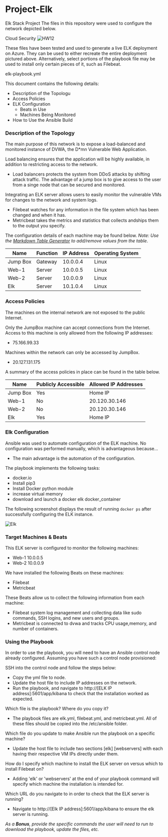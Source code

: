 # Project-Elk
Elk Stack Project
The files in this repository were used to configure the network depicted below.

Cloud Security
![HW12](https://user-images.githubusercontent.com/90855483/153490534-106af00b-882f-494f-8ae5-2ae207a7580b.JPG)


These files have been tested and used to generate a live ELK deployment on Azure. They can be used to either recreate the entire deployment pictured above. Alternatively, select portions of the playbook file may be used to install only certain pieces of it, such as Filebeat.

  elk-playbook.yml

This document contains the following details:
- Description of the Topologu
- Access Policies
- ELK Configuration
  - Beats in Use
  - Machines Being Monitored
- How to Use the Ansible Build


### Description of the Topology

The main purpose of this network is to expose a load-balanced and monitored instance of DVWA, the D*mn Vulnerable Web Application.

Load balancing ensures that the application will be highly available, in addition to restricting access to the network.
- Load balancers protects the system from DDoS attacks by shifting attack traffic. The advantage of a jump box is to give access to the user from a singe node that can be secured and monitored.

Integrating an ELK server allows users to easily monitor the vulnerable VMs for changes to the network and system logs.
- Filebeat watches for any information in the file system which has been changed and when it has.
- Metricbeat takes the metrics and statistics that collects andships them to the output you specify.

The configuration details of each machine may be found below.
_Note: Use the [Markdown Table Generator](http://www.tablesgenerator.com/markdown_tables) to add/remove values from the table_.

| Name     | Function | IP Address | Operating System |
|----------|----------|------------|------------------|
| Jump Box | Gateway  | 10.0.0.4   | Linux            |
| Web-1    | Server   | 10.0.0.5   | Linux            |
| Web-2    | Server   | 10.0.0.9   | Linux            |
| Elk      | Server   | 10.1.0.4   | Linux            |

### Access Policies

The machines on the internal network are not exposed to the public Internet.

Only the JumpBox machine can accept connections from the Internet. Access to this machine is only allowed from the following IP addresses:
- 75.166.99.33

Machines within the network can only be accessed by JumpBox.
- 20.127.131.175

A summary of the access policies in place can be found in the table below.

| Name     | Publicly Accessible | Allowed IP Addresses |
|----------|---------------------|----------------------|
| Jump Box | Yes                 | Home IP              |
| Web-1    | No                  | 20.120.30.146        |
| Web-2    | No                  | 20.120.30.146        |
| Elk      | Yes                 | Home IP              |

### Elk Configuration

Ansible was used to automate configuration of the ELK machine. No configuration was performed manually, which is advantageous because...
- The main advantage is the automation of the configuration.

The playbook implements the following tasks:

- docker.io
- Install pip3
- Install Docker python module
- increase virtual memory
- download and launch a docker elk docker_container

The following screenshot displays the result of running `docker ps` after successfully configuring the ELK instance.


![Elk](https://user-images.githubusercontent.com/90855483/153539515-b46b50b8-9518-4086-8421-148187cb2974.JPG)

### Target Machines & Beats
This ELK server is configured to monitor the following machines:
- Web-1 10.0.0.5
- Web-2 10.0.0.9

We have installed the following Beats on these machines:
- Filebeat
- Metricbeat

These Beats allow us to collect the following information from each machine:
- Filebeat system log management and collecting data like sudo commands, SSH logins, and new users and groups.
- Metricbeat is connected to dvwa and tracks CPU usage,memory, and number of containers.

### Using the Playbook
In order to use the playbook, you will need to have an Ansible control node already configured. Assuming you have such a control node provisioned:

SSH into the control node and follow the steps below:
- Copy the yml file to node.
- Update the host file to include IP addresses on the network.
- Run the playbook, and navigate to http://[ELK IP address]:5601/app/kibana to check that the installation worked as expected.


Which file is the playbook? Where do you copy it? 
- The playbook files are elk.yml, filebeat.yml, and metricbeat.yml. All of these files should be copied into the /etc/ansible folder.

Which file do you update to make Ansible run the playbook on a specific machine? 
- Update the host file to include two sections [elk] [webservers] with each having their respective VM IPs directly under them.

How do I specify which machine to install the ELK server on versus which to install Filebeat on?
- Adding 'elk' or 'webservers' at the end of your playbook command will specify which machine the installation is intended for.

Which URL do you navigate to in order to check that the ELK server is running?
- Navigate to http://[Elk IP address]:5601/app/kibana to ensure the elk server is running.

_As a **Bonus**, provide the specific commands the user will need to run to download the playbook, update the files, etc._
